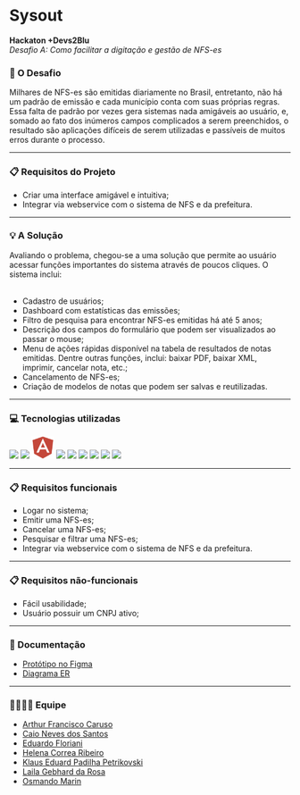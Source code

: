 # Sysout
<b>Hackaton +Devs2Blu</b><br>
<em>Desafio A: Como facilitar a digitação e gestão de NFS-es</em>

<h3>💎 O Desafio</h3>
Milhares de NFS-es são emitidas diariamente no Brasil, entretanto, não há um padrão de emissão e cada município conta com suas próprias regras. Essa falta de padrão por vezes gera sistemas nada amigáveis ao usuário, e, somado ao fato dos inúmeros campos complicados a serem preenchidos, o resultado são aplicações difíceis de serem utilizadas e passíveis de muitos erros durante o processo. 
<hr>
<h3>📋 Requisitos do Projeto</h3>
<ul>
<li> Criar uma interface amigável e intuitiva;</li>
<li> Integrar via webservice com o sistema de NFS e da prefeitura.</li>
</ul>
<hr>
<h3>💡 A Solução</h3>
Avaliando o problema, chegou-se a uma solução que permite ao usuário acessar funções importantes do sistema através de poucos cliques. O sistema inclui:<br><br>
<ul>
<li>Cadastro de usuários;</li>
<li>Dashboard com estatísticas das emissões;</li>
<li>Filtro de pesquisa para encontrar NFS-es emitidas há até 5 anos;</li>
<li>Descrição dos campos do formulário que podem ser visualizados ao passar o mouse;</li>
<li>Menu de ações rápidas disponível na tabela de resultados de notas emitidas. Dentre outras funções, inclui: baixar PDF, baixar XML, imprimir, cancelar nota, etc.;</li>
<li>Cancelamento de NFS-es;
<li>Criação de modelos de notas que podem ser salvas e reutilizadas.</li>

</ul>
<hr>
<h3>💻 Tecnologias utilizadas</h3>
<div style="display: inline_block">
<img width="40rem" src="https://cdn.jsdelivr.net/gh/devicons/devicon/icons/java/java-original.svg">
<img width="40rem" src="https://cdn.jsdelivr.net/gh/devicons/devicon/icons/spring/spring-original.svg">
<img width="40rem" src="https://raw.githubusercontent.com/devicons/devicon/master/icons/angularjs/angularjs-plain.svg">
<img width="40rem" src="https://cdn.jsdelivr.net/gh/devicons/devicon/icons/javascript/javascript-original.svg"> 
<img width="40rem" src="https://cdn.jsdelivr.net/gh/devicons/devicon/icons/html5/html5-original.svg"/>
<img width="40rem" src="https://cdn.jsdelivr.net/gh/devicons/devicon/icons/css3/css3-original.svg"/>
<img width="40rem" src="https://cdn.jsdelivr.net/gh/devicons/devicon/icons/postgresql/postgresql-original.svg"/>
<img width="40rem" src="https://cdn.jsdelivr.net/gh/devicons/devicon/icons/figma/figma-original.svg"/>
<img width="40rem" src="https://camo.githubusercontent.com/9f1ca3b98fb55939fd8e45b6299cc9dfee7163ec9f663fd6f43fc5cfda3c118f/68747470733a2f2f7777772e7376677265706f2e636f6d2f646f776e6c6f61642f3335343230322f706f73746d616e2d69636f6e2e737667"/>
</div>
<hr>
<h3>📋 Requisitos funcionais</h3>
<ul>
<li>Logar no sistema;</li>
<li>Emitir uma NFS-es;</li>
<li>Cancelar uma NFS-es;</li>
<li>Pesquisar e filtrar uma NFS-es;</li>
<li>Integrar via webservice com o sistema de NFS e da prefeitura.</li>
</ul>
<hr>
<h3>📋 Requisitos não-funcionais</h3>
<ul>
<li>Fácil usabilidade;</li>
<li>Usuário possuir um CNPJ ativo;</li>
</ul>
<hr>
<h3>📝 Documentação</h3>
<ul>
<li><a href="https://www.figma.com/file/h7WoPGD4lhNZ64LhpSSd4o/Sysout---NFS-e?node-id=0%3A1&t=5dvv7afDRAPFWi8T-1">Protótipo no Figma<a/></li>
<li><a href="https://raw.githubusercontent.com/more-devs-2-blu/sysout/main/docs/Entity_Relationship_Diagram.svg">Diagrama ER<a/></li>
</ul>
<hr>
<h3>👨‍💻👩‍💻 Equipe</h3>
<ul>
  <li><a href="https://www.linkedin.com/in/arthur-caruso/">Arthur Francisco Caruso<a/></li>
  <li><a href="https://www.linkedin.com/in/caio-neves-dos-santos-a1a1a8185/">Caio Neves dos Santos<a/></li>
  <li><a href="https://www.linkedin.com/in/eduardofloriani/">Eduardo Floriani<a/></li>
  <li><a href="https://www.linkedin.com/in/helena-correa-ribeiro-b48132144/">Helena Correa Ribeiro<a/></li>
  <li><a href="https://www.linkedin.com/in/klaus-petrikovski/">Klaus Eduard Padilha Petrikovski<a/></li>
  <li><a href="https://www.linkedin.com/in/laila-gebhard/">Laila Gebhard da Rosa<a/></li>
  <li><a href="https://www.linkedin.com/in/osmando-marin-336b87237/">Osmando Marin<a/></li>
</ul>
  



